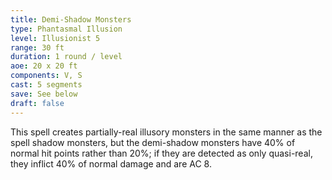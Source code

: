 ```yaml
---
title: Demi-Shadow Monsters
type: Phantasmal Illusion
level: Illusionist 5
range: 30 ft
duration: 1 round / level
aoe: 20 x 20 ft
components: V, S
cast: 5 segments
save: See below
draft: false
---
```


This spell creates partially-real illusory monsters in the same manner as the spell shadow monsters, but the demi-shadow monsters have 40% of normal hit points rather than 20%; if they are detected as only quasi-real, they inflict 40% of normal damage and are AC 8.
